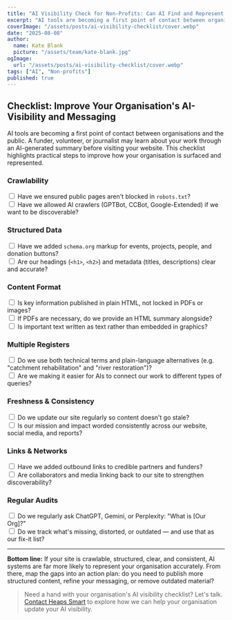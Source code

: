 ```yaml
---
title: "AI Visibility Check for Non-Profits: Can AI Find and Represent You?"
excerpt: "AI tools are becoming a first point of contact between organisations and the public. Here's a checklist to help your organisation stay visible and accurately represented."
coverImage: "/assets/posts/ai-visibility-checklist/cover.webp"
date: "2025-08-08"
author:
  name: Kate Blank
  picture: "/assets/team/kate-blank.jpg"
ogImage:
  url: "/assets/posts/ai-visibility-checklist/cover.webp"
tags: ["AI", "Non-profits"]
published: true
---
```


<style>
input[type="checkbox"]:checked + label {
  text-decoration: line-through;
  opacity: 0.6;
}

input[type="checkbox"] + label {
  cursor: pointer;
  transition: all 0.2s ease;
}
</style>

## Checklist: Improve Your Organisation's AI-Visibility and Messaging  

AI tools are becoming a first point of contact between organisations and the public. A funder, volunteer, or journalist may learn about your work through an AI-generated summary before visiting your website. This checklist highlights practical steps to improve how your organisation is surfaced and represented.  

### Crawlability  
<input type="checkbox" id="robots-txt"> <label for="robots-txt">Have we ensured public pages aren't blocked in `robots.txt`?</label>  
<input type="checkbox" id="ai-crawlers"> <label for="ai-crawlers">Have we allowed AI crawlers (GPTBot, CCBot, Google-Extended) if we want to be discoverable?</label>  

### Structured Data  
<input type="checkbox" id="schema"> <label for="schema">Have we added `schema.org` markup for events, projects, people, and donation buttons?</label>  
<input type="checkbox" id="metadata"> <label for="metadata">Are our headings (`<h1>`, `<h2>`) and metadata (titles, descriptions) clear and accurate?</label>  

### Content Format  
<input type="checkbox" id="plain-html"> <label for="plain-html">Is key information published in plain HTML, not locked in PDFs or images?</label>  
<input type="checkbox" id="pdf-summary"> <label for="pdf-summary">If PDFs are necessary, do we provide an HTML summary alongside?</label>  
<input type="checkbox" id="text-not-graphics"> <label for="text-not-graphics">Is important text written as text rather than embedded in graphics?</label>  

### Multiple Registers  
<input type="checkbox" id="technical-plain"> <label for="technical-plain">Do we use both technical terms and plain-language alternatives (e.g. "catchment rehabilitation" and "river restoration")?</label>  
<input type="checkbox" id="query-coverage"> <label for="query-coverage">Are we making it easier for AIs to connect our work to different types of queries?</label>  

### Freshness & Consistency  
<input type="checkbox" id="updates"> <label for="updates">Do we update our site regularly so content doesn't go stale?</label>  
<input type="checkbox" id="consistent-messaging"> <label for="consistent-messaging">Is our mission and impact worded consistently across our website, social media, and reports?</label>  

### Links & Networks  
<input type="checkbox" id="outbound-links"> <label for="outbound-links">Have we added outbound links to credible partners and funders?</label>  
<input type="checkbox" id="inbound-links"> <label for="inbound-links">Are collaborators and media linking back to our site to strengthen discoverability?</label>  

### Regular Audits  
<input type="checkbox" id="llm-audit"> <label for="llm-audit">Do we regularly ask ChatGPT, Gemini, or Perplexity: "What is [Our Org]?"</label>  
<input type="checkbox" id="audit-fix"> <label for="audit-fix">Do we track what's missing, distorted, or outdated — and use that as our fix-it list?</label>  

---

**Bottom line:** If your site is crawlable, structured, clear, and consistent, AI systems are far more likely to represent your organisation accurately. From there, map the gaps into an action plan: do you need to publish more structured content, refine your messaging, or remove outdated material?

> Need a hand with your organisation's AI visibility checklist? Let's talk.  
> [Contact Heaps Smart](https://heaps-smart.com/contact/) to explore how we can help your organisation update your AI visibility. 
